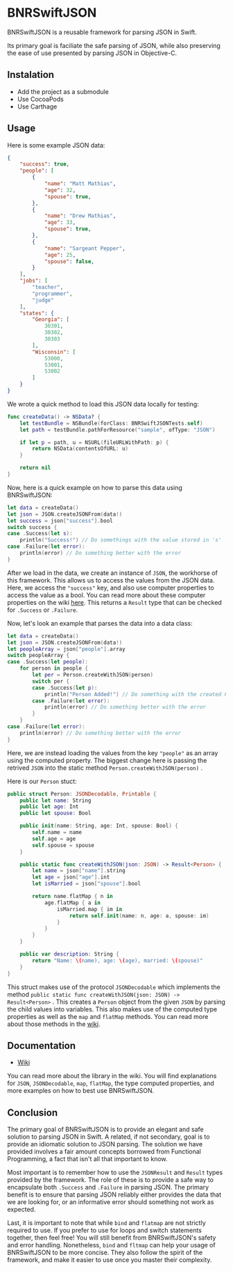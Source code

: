 # BNRSwiftJSON
BNRSwiftJSON is a reusable framework for parsing JSON in Swift.

Its primary goal is faciliate the safe parsing of JSON, while also preserving the ease of use presented by parsing JSON in Objective-C.

## Instalation

- Add the project as a submodule
- Use CocoaPods
- Use Carthage

## Usage

Here is some example JSON data:

```json
{
    "success": true,
    "people": [
        {
            "name": "Matt Mathias",
            "age": 32,
            "spouse": true,
        },
        {
            "name": "Drew Mathias",
            "age": 33,
            "spouse": true,
        },
        {
            "name": "Sargeant Pepper",
            "age": 25,
            "spouse": false,
        }
    ],
    "jobs": [
        "teacher",
        "programmer",
        "judge"
    ],
    "states": {
        "Georgia": [
            30301,
            30302,
            30303
        ],
        "Wisconsin": [
            53000,
            53001,
            53002
        ]
    }
}
```

We wrote a quick method to load this JSON data locally for testing:

```swift
func createData() -> NSData? {
    let testBundle = NSBundle(forClass: BNRSwiftJSONTests.self)
    let path = testBundle.pathForResource("sample", ofType: "JSON")

    if let p = path, u = NSURL(fileURLWithPath: p) {
        return NSData(contentsOfURL: u)
    }

    return nil
}
```

Now, here is a quick example on how to parse this data using BNRSwiftJSON:

```swift
let data = createData()
let json = JSON.createJSONFrom(data!)
let success = json["success"].bool
switch success {
case .Success(let s):
    println("Success!") // Do somethings with the value stored in 's'
case .Failure(let error):
    println(error) // Do something better with the error
}
```

After we load in the data, we create an instance of `JSON`, the workhorse of this framework. This allows us to access the values from the JSON data. Here, we access the `"success"` key, and also use computer properties to access the value as a bool. You can read more about these computer properties on the wiki [here](https://github.com/bignerdranch/bnr-swift-json/wiki/Computed-Properties). This returns a `Result` type that can be checked for `.Success` or `.Failure`.

Now, let's look an example that parses the data into a data class:

```swift
let data = createData()
let json = JSON.createJSONFrom(data!)
let peopleArray = json["people"].array
switch peopleArray {
case .Success(let people):
    for person in people {
        let per = Person.createWithJSON(person)
        switch per {
        case .Success(let p):
            println("Person Added!") // Do something with the created Person 'p'
        case .Failure(let error):
            println(error) // Do something better with the error
        }
    }
case .Failure(let error):
    println(error) // Do something better with the error
}
```

Here, we are instead loading the values from the key `"people"` as an array using the computed property. The biggest change here is passing the retrived `JSON` into the static method `Person.createWithJSON(person)` .

Here is our `Person` stuct:
```swift
public struct Person: JSONDecodable, Printable {
    public let name: String
    public let age: Int
    public let spouse: Bool

    public init(name: String, age: Int, spouse: Bool) {
        self.name = name
        self.age = age
        self.spouse = spouse
    }

    public static func createWithJSON(json: JSON) -> Result<Person> {
        let name = json["name"].string
        let age = json["age"].int
        let isMarried = json["spouse"].bool

        return name.flatMap { n in 
            age.flatMap { a in
                isMarried.map { im in 
                    return self.init(name: n, age: a, spouse: im)
                }
            }
        }
    }

    public var description: String {
        return "Name: \(name), age: \(age), married: \(spouse)"
    }
}
```

This struct makes use of the protocol `JSONDecodable` which implements the method `public static func createWithJSON(json: JSON) -> Result<Person>` . This creates a `Person` object from the given `JSON` by parsing the child values into variables. This also makes use of the computed type properties as well as the `map` and `flatMap` methods. You can read more about those methods in the [wiki](https://github.com/bignerdranch/bnr-swift-json/wiki/Methods-in-Result).

## Documentation

- [Wiki](https://github.com/bignerdranch/bnr-swift-json/wiki)

You can read more about the library in the wiki. You will find explanations for `JSON`, `JSONDecodable`, `map`, `flatMap`, the type computed properties, and more examples on how to best use BNRSwiftJSON.

## Conclusion

The primary goal of BNRSwiftJSON is to provide an elegant and safe solution to parsing JSON in Swift. A related, if not secondary, goal is to provide an idiomatic solution to JSON parsing. The solution we have provided involves a fair amount concepts borrowed from Functional Programming, a fact that isn't all that important to know.

Most important is to remember how to use the `JSONResult` and `Result` types provided by the framework. The role of these is to provide a safe way to encapsulate both `.Success` and `.Failure` in parsing JSON. The primary benefit is to ensure that parsing JSON reliably either provides the data that we are looking for, or an informative error should something not work as expected.

Last, it is important to note that while `bind` and `flatmap` are not strictly required to use. If you prefer to use for loops and switch statements together, then feel free! You will still benefit from BNRSwiftJSON's safety and error handling. Nonetheless, `bind` and `fltmap` can help your usage of BNRSwiftJSON to be more concise. They also follow the spirit of the framework, and make it easier to use once you master their complexity.